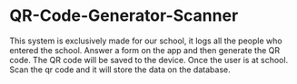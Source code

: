 # QR-Code-Generator-Scanner
This system is exclusively made for our school, it logs all the people who entered the school.
Answer a form on the app and then generate the QR code. The QR code will be saved to the device.
Once the user is at school. Scan the qr code and it will store the data on the database.
